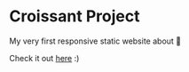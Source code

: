 # Croissant Project

My very first responsive static website about 🥐

Check it out [here](https://amazing-cray-00aca9.netlify.app/) :) 
